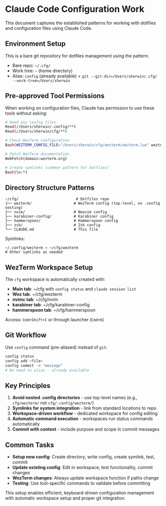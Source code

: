 # Claude Code Configuration Work

This document captures the established patterns for working with dotfiles and configuration files using Claude Code.

## Environment Setup

This is a bare git repository for dotfiles management using the pattern:
- Bare repo: `~/.cfg/`
- Work tree: `~` (home directory)
- Alias: `config` (already available) = `git --git-dir=/Users/sherwin/.cfg/ --work-tree=/Users/sherwin`

## Pre-approved Tool Permissions

When working on configuration files, Claude has permission to use these tools without asking:

```bash
# Read any config files
Read(//Users/sherwin/.config/**)
Read(//Users/sherwin/cfg/**)

# Check WezTerm configuration
Bash(WEZTERM_CONFIG_FILE="/Users/sherwin/cfg/wezterm/wezterm.lua" wezterm show-config)

# Fetch WezTerm documentation
WebFetch(domain:wezterm.org)

# Create symlinks (common pattern for dotfiles)
Bash(ln:*)
```

## Directory Structure Patterns

```
~/cfg/                          # Dotfiles repo
├── wezterm/                   # WezTerm config (top-level, no .config nesting)
├── nvim/                      # Neovim config
├── karabiner-config/          # Karabiner config
├── hammerspoon/               # Hammerspoon config
├── zsh/                       # Zsh config
└── CLAUDE.md                  # This file
```

Symlinks:
```
~/.config/wezterm → ~/cfg/wezterm
# Other symlinks as needed
```

## WezTerm Workspace Setup

The `cfg` workspace is automatically created with:
- **Main tab**: ~/cfg with `config status` and `claude session list`
- **Wez tab**: ~/cfg/wezterm
- **nvimc tab**: ~/cfg/nvim
- **karabiner tab**: ~/cfg/karabiner-config
- **hammerspoon tab**: ~/cfg/hammerspoon

Access: `Cmd+Shift+C` or through launcher (`Cmd+K`)

## Git Workflow

Use `config` command (pre-aliased) instead of `git`:
```bash
config status
config add <file>
config commit -m "message"
# No need to alias - already available
```

## Key Principles

1. **Avoid nested .config directories** - use top-level names (e.g., `cfg/wezterm/` not `cfg/.config/wezterm/`)
2. **Symlinks for system integration** - link from standard locations to repo
3. **Workspace-driven workflow** - dedicated workspace for config editing
4. **Automatic command execution** - workspaces run status commands automatically
5. **Commit with context** - include purpose and scope in commit messages

## Common Tasks

- **Setup new config**: Create directory, write config, create symlink, test, commit
- **Update existing config**: Edit in workspace, test functionality, commit changes
- **WezTerm changes**: Always update workspace function if paths change
- **Testing**: Use tool-specific commands to validate before committing

This setup enables efficient, keyboard-driven configuration management with automatic workspace setup and proper git integration.